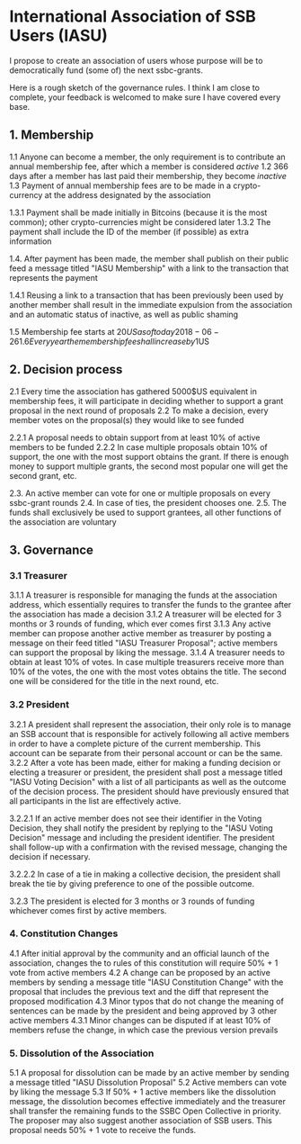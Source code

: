# International Association of SSB Users (IASU)

I propose to create an association of users whose purpose will be to democratically fund (some of) the next ssbc-grants. 

Here is a rough sketch of the governance rules. I think I am close to complete, your feedback is welcomed to make sure I have covered every base.

## 1. Membership

1.1 Anyone can become a member, the only requirement is to contribute an annual membership fee, after which a member is considered *active*
1.2 366 days after a member has last paid their membership, they become *inactive*
1.3 Payment of annual membership fees are to be made in a crypto-currency at the address designated by the association

  1.3.1 Payment shall be made initially in Bitcoins (because it is the most common); other crypto-currencies might be considered later
  1.3.2 The payment shall include the ID of the member (if possible) as extra information

1.4. After payment has been made, the member shall publish on their public feed a message titled "IASU Membership" with a link to the transaction that represents the payment

  1.4.1 Reusing a link to a transaction that has been previously been used by another member shall result in the immediate expulsion from the association and an automatic status of inactive, as well as public shaming

1.5 Membership fee starts at 20$US as of today 2018-06-26
1.6 Every year the membership fee shall increase by 1$US

## 2. Decision process

2.1 Every time the association has gathered 5000$US equivalent in membership fees, it will participate in deciding whether to support a grant proposal in the next round of proposals
2.2 To make a decision, every member votes on the proposal(s) they would like to see funded

  2.2.1 A proposal needs to obtain support from at least 10% of active members to be funded
  2.2.2 In case multiple proposals obtain 10% of support, the one with the most support obtains the grant. If there is enough money to support multiple grants, the second most popular one will get the second grant, etc.

2.3. An active member can vote for one or multiple proposals on every ssbc-grant rounds
2.4. In case of ties, the president chooses one.
2.5. The funds shall exclusively be used to support grantees, all other functions of the association are voluntary

## 3. Governance

### 3.1 Treasurer 

3.1.1 A treasurer is responsible for managing the funds at the association address, which essentially requires to transfer the funds to the grantee after the association has made a decision
3.1.2 A treasurer will be elected for 3 months or 3 rounds of funding, which ever comes first
3.1.3 Any active member can propose another active member as treasurer by posting a message on their feed titled "IASU Treasurer Proposal"; active members can support the proposal by liking the message.
3.1.4 A treasurer needs to obtain at least 10% of votes. In case multiple treasurers receive more than 10% of the votes, the one with the most votes obtains the title. The second one will be considered for the title in the next round, etc.

### 3.2 President

3.2.1 A president shall represent the association, their only role is to manage an SSB account that is responsible for actively following all active members in order to have a complete picture of the current membership. This account can be separate from their personal account or can be the same.
3.2.2 After a vote has been made, either for making a funding decision or electing a treasurer or president, the president shall post a message titled "IASU Voting Decision" with a list of all participants as well as the outcome of the decision process. The president should have previously ensured that all participants in the list are effectively active.

  3.2.2.1 If an active member does not see their identifier in the Voting Decision, they shall notify the president by replying to the "IASU Voting Decision" message and including the president identifier. The president shall follow-up with a confirmation with the revised message, changing the decision if necessary.

  3.2.2.2 In case of a tie in making a collective decision, the president shall break the tie by giving preference to one of the possible outcome.

3.2.3 The president is elected for 3 months or 3 rounds of funding whichever comes first by active members.



### 4. Constitution Changes

4.1 After initial approval by the community and an official launch of the association, changes the to rules of this constitution will require 50% + 1 vote from active members
4.2 A change can be proposed by an active members by sending a message title "IASU Constitution Change" with the proposal that includes the previous text and the diff that represent the proposed modification
4.3 Minor typos that do not change the meaning of sentences can be made by the president and being approved by 3 other active members
  4.3.1 Minor changes can be disputed if at least 10% of members refuse the change, in which case the previous version prevails

### 5. Dissolution of the Association

5.1 A proposal for dissolution can be made by an active member by sending a message titled "IASU Dissolution Proposal"
5.2 Active members can vote by liking the message
5.3 If 50% + 1 active members like the dissolution message, the dissolution becomes effective immediately and the treasurer shall transfer the remaining funds to the SSBC Open Collective in priority. The proposer may also suggest another association of SSB users. This proposal needs 50% + 1 vote to receive the funds.

